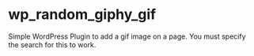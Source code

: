 # wp_random_giphy_gif
Simple WordPress Plugin to add a gif image on a page. You must specify the search for this to work.
